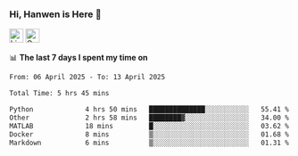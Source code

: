 ### Hi, Hanwen is Here 👋
<p>
	<a href="https://www.linkedin.com/in/liu-hanwen/"><img src="https://img.shields.io/badge/@hanwen-0A66C2?style=flat&logo=LinkedIn&logoColor=white" alt="Linkedin"  height="25px"/></a> 
	<a href="https://scholar.google.com/citations?user=HDF0su0AAAAJ"><img src="https://img.shields.io/badge/scholar-4385FE.svg?&style=plastic&logo=google-scholar&logoColor=white" alt="Google Scholar" height="25px"> </a>
</p>

📊 **The last 7 days I spent my time on** 
<!--START_SECTION:waka-->

```txt
From: 06 April 2025 - To: 13 April 2025

Total Time: 5 hrs 45 mins

Python             4 hrs 50 mins   ██████████████░░░░░░░░░░░   55.41 %
Other              2 hrs 58 mins   ████████▓░░░░░░░░░░░░░░░░   34.00 %
MATLAB             18 mins         █░░░░░░░░░░░░░░░░░░░░░░░░   03.62 %
Docker             8 mins          ▒░░░░░░░░░░░░░░░░░░░░░░░░   01.68 %
Markdown           6 mins          ▒░░░░░░░░░░░░░░░░░░░░░░░░   01.31 %
```

<!--END_SECTION:waka-->


<!--
**david990917/david990917** is a ✨ _special_ ✨ repository because its `README.md` (this file) appears on your GitHub profile.

Here are some ideas to get you started:

- 🔭 I’m currently working on ...
- 🌱 I’m currently learning ...
- 👯 I’m looking to collaborate on ...
- 🤔 I’m looking for help with ...
- 💬 Ask me about ...
- 📫 How to reach me: ...
- 😄 Pronouns: ...
- ⚡ Fun fact: ...
-->
